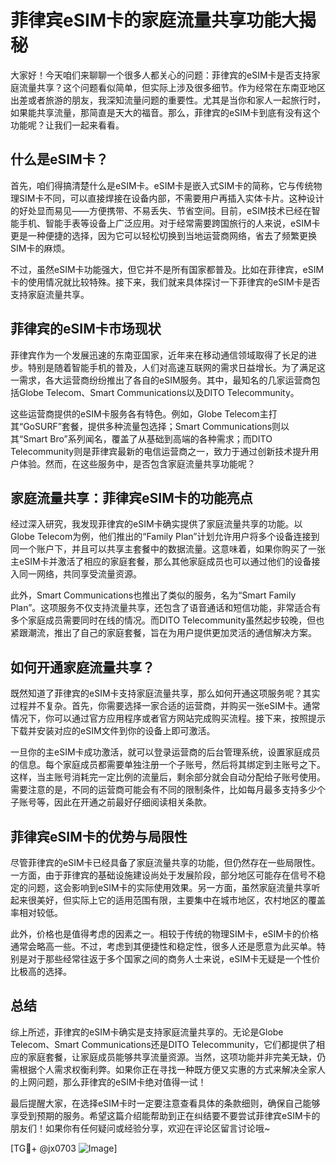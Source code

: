 # 菲律宾eSIM卡的家庭流量共享功能大揭秘

大家好！今天咱们来聊聊一个很多人都关心的问题：菲律宾的eSIM卡是否支持家庭流量共享？这个问题看似简单，但实际上涉及很多细节。作为经常在东南亚地区出差或者旅游的朋友，我深知流量问题的重要性。尤其是当你和家人一起旅行时，如果能共享流量，那简直是天大的福音。那么，菲律宾的eSIM卡到底有没有这个功能呢？让我们一起来看看。

## 什么是eSIM卡？

首先，咱们得搞清楚什么是eSIM卡。eSIM卡是嵌入式SIM卡的简称，它与传统物理SIM卡不同，可以直接焊接在设备内部，不需要用户再插入实体卡片。这种设计的好处显而易见——方便携带、不易丢失、节省空间。目前，eSIM技术已经在智能手机、智能手表等设备上广泛应用。对于经常需要跨国旅行的人来说，eSIM卡更是一种便捷的选择，因为它可以轻松切换到当地运营商网络，省去了频繁更换SIM卡的麻烦。

不过，虽然eSIM卡功能强大，但它并不是所有国家都普及。比如在菲律宾，eSIM卡的使用情况就比较特殊。接下来，我们就来具体探讨一下菲律宾的eSIM卡是否支持家庭流量共享。

## 菲律宾的eSIM卡市场现状

菲律宾作为一个发展迅速的东南亚国家，近年来在移动通信领域取得了长足的进步。特别是随着智能手机的普及，人们对高速互联网的需求日益增长。为了满足这一需求，各大运营商纷纷推出了各自的eSIM服务。其中，最知名的几家运营商包括Globe Telecom、Smart Communications以及DITO Telecommunity。

这些运营商提供的eSIM卡服务各有特色。例如，Globe Telecom主打其“GoSURF”套餐，提供多种流量包选择；Smart Communications则以其“Smart Bro”系列闻名，覆盖了从基础到高端的各种需求；而DITO Telecommunity则是菲律宾最新的电信运营商之一，致力于通过创新技术提升用户体验。然而，在这些服务中，是否包含家庭流量共享功能呢？

## 家庭流量共享：菲律宾eSIM卡的功能亮点

经过深入研究，我发现菲律宾的eSIM卡确实提供了家庭流量共享的功能。以Globe Telecom为例，他们推出的“Family Plan”计划允许用户将多个设备连接到同一个账户下，并且可以共享主套餐中的数据流量。这意味着，如果你购买了一张主eSIM卡并激活了相应的家庭套餐，那么其他家庭成员也可以通过他们的设备接入同一网络，共同享受流量资源。

此外，Smart Communications也推出了类似的服务，名为“Smart Family Plan”。这项服务不仅支持流量共享，还包含了语音通话和短信功能，非常适合有多个家庭成员需要同时在线的情况。而DITO Telecommunity虽然起步较晚，但也紧跟潮流，推出了自己的家庭套餐，旨在为用户提供更加灵活的通信解决方案。

## 如何开通家庭流量共享？

既然知道了菲律宾的eSIM卡支持家庭流量共享，那么如何开通这项服务呢？其实过程并不复杂。首先，你需要选择一家合适的运营商，并购买一张eSIM卡。通常情况下，你可以通过官方应用程序或者官方网站完成购买流程。接下来，按照提示下载并安装对应的eSIM文件到你的设备上即可激活。

一旦你的主eSIM卡成功激活，就可以登录运营商的后台管理系统，设置家庭成员的信息。每个家庭成员都需要单独注册一个子账号，然后将其绑定到主账号之下。这样，当主账号消耗完一定比例的流量后，剩余部分就会自动分配给子账号使用。需要注意的是，不同的运营商可能会有不同的限制条件，比如每月最多支持多少个子账号等，因此在开通之前最好仔细阅读相关条款。

## 菲律宾eSIM卡的优势与局限性

尽管菲律宾的eSIM卡已经具备了家庭流量共享的功能，但仍然存在一些局限性。一方面，由于菲律宾的基础设施建设尚处于发展阶段，部分地区可能存在信号不稳定的问题，这会影响到eSIM卡的实际使用效果。另一方面，虽然家庭流量共享听起来很美好，但实际上它的适用范围有限，主要集中在城市地区，农村地区的覆盖率相对较低。

此外，价格也是值得考虑的因素之一。相较于传统的物理SIM卡，eSIM卡的价格通常会略高一些。不过，考虑到其便捷性和稳定性，很多人还是愿意为此买单。特别是对于那些经常往返于多个国家之间的商务人士来说，eSIM卡无疑是一个性价比极高的选择。

## 总结

综上所述，菲律宾的eSIM卡确实是支持家庭流量共享的。无论是Globe Telecom、Smart Communications还是DITO Telecommunity，它们都提供了相应的家庭套餐，让家庭成员能够共享流量资源。当然，这项功能并非完美无缺，仍需根据个人需求权衡利弊。如果你正在寻找一种既方便又实惠的方式来解决全家人的上网问题，那么菲律宾的eSIM卡绝对值得一试！

最后提醒大家，在选择eSIM卡时一定要注意查看具体的条款细则，确保自己能够享受到预期的服务。希望这篇介绍能帮助到正在纠结要不要尝试菲律宾eSIM卡的朋友们！如果你有任何疑问或经验分享，欢迎在评论区留言讨论哦~

[TG💪+ @jx0703 ![Image](https://github.com/user-attachments/assets/dbca1d08-cadb-493c-b0ec-ad6f7a83f270)]